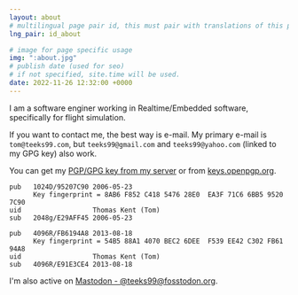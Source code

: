 ```yaml
---
layout: about
# multilingual page pair id, this must pair with translations of this page. (This name must be unique)
lng_pair: id_about

# image for page specific usage
img: ":about.jpg"
# publish date (used for seo)
# if not specified, site.time will be used.
date: 2022-11-26 12:32:00 +0000
---
```


I am a software enginer working in Realtime/Embedded software, specifically for flight simulation. 

If you want to contact me, the best way is e-mail. My primary e-mail is `tom@teeks99.com`, but `teeks99@gmail.com` and
`teeks99@yahoo.com` (linked to my GPG key) also work.

You can get my [PGP/GPG key from my server](/Thomas%20Kent%20(Tom)%20teeks99@yahoo.com%20(0xFB6194A8)%20pub.asc) or 
from [keys.openpgp.org](https://keys.openpgp.org/vks/v1/by-fingerprint/54B588A14070BEC26DEEF539EE42C302FB6194A8).


```
pub   1024D/95207C90 2006-05-23
      Key fingerprint = 8AB6 F852 C418 5476 28E0  EA3F 71C6 6BB5 9520 7C90
uid                  Thomas Kent (Tom) 
sub   2048g/E29AFF45 2006-05-23

pub   4096R/FB6194A8 2013-08-18
      Key fingerprint = 54B5 88A1 4070 BEC2 6DEE  F539 EE42 C302 FB61 94A8
uid                  Thomas Kent (Tom) 
sub   4096R/E91E3CE4 2013-08-18
```

I'm also active on <a rel="me" href="https://fosstodon.org/@teeks99">Mastodon - @teeks99@fosstodon.org</a>.